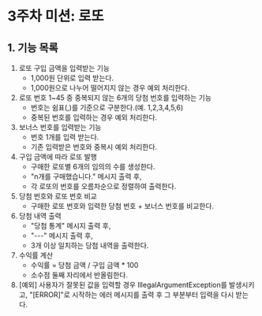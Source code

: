 # 3주차 미션: 로또
## 1. 기능 목록
1. 로또 구입 금액을 입력받는 기능
   * 1,000원 단위로 입력 받는다.
   * 1,000원으로 나누어 떨어지지 않는 경우 예외 처리한다.
2. 로또 번호 1~45 중 중복되지 않는 6개의 당첨 번호를 입력하는 기능
   * 번호는 쉼표(,)를 기준으로 구분한다.(예. 1,2,3,4,5,6)
   * 중복된 번호를 입력하는 경우 예외 처리한다.
3. 보너스 번호를 입력받는 기능
   * 번호 1개를 입력 받는다.
   * 기존 입력받은 번호와 중복시 예외 처리한다.
4. 구입 금액에 따라 로또 발행
    * 구매한 로또별 6개의 임의의 수를 생성한다. 
    * "n개를 구매했습니다." 메시지 출력 후,
    * 각 로또의 번호를 오름차순으로 정렬하여 출력한다.
5. 당첨 번호와 로또 번호 비교
   * 구매한 로또 번호와 입력한 당첨 번호 + 보너스 번호를 비교한다.
6. 당첨 내역 출력
   * "당첨 통계" 메시지 출력 후,
   * "---" 메시지 출력 후,
   * 3개 이상 일치하는 당첨 내역을 출력한다.
7. 수익률 계산
   * 수익률 = 당첨 금액 / 구입 금액 * 100
   * 소수점 둘째 자리에서 반올림한다.
8. [예외] 사용자가 잘못된 값을 입력할 경우 IllegalArgumentException를 발생시키고, "[ERROR]"로 시작하는 에러 메시지를 출력 후 그 부분부터 입력을 다시 받는다.